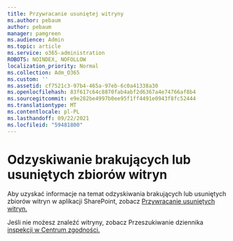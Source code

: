 ```yaml
---
title: Przywracanie usuniętej witryny
ms.author: pebaum
author: pebaum
manager: pamgreen
ms.audience: Admin
ms.topic: article
ms.service: o365-administration
ROBOTS: NOINDEX, NOFOLLOW
localization_priority: Normal
ms.collection: Adm_O365
ms.custom: ''
ms.assetid: cf7521c3-97b4-465a-97eb-6c0a41338a30
ms.openlocfilehash: 83f617c64c8870fab4abf2d6367a4e74766af8b4
ms.sourcegitcommit: e9e282be4997b0ee95f1ff4491e0943f8fc52444
ms.translationtype: MT
ms.contentlocale: pl-PL
ms.lasthandoff: 09/22/2021
ms.locfileid: "59481800"
---
```

# <a name="recover-missing-or-deleted-site-collections"></a>Odzyskiwanie brakujących lub usuniętych zbiorów witryn

Aby uzyskać informacje na temat odzyskiwania brakujących lub usuniętych zbiorów witryn w aplikacji SharePoint, zobacz [Przywracanie usuniętych witryn.](https://docs.microsoft.com/sharepoint/restore-deleted-site-collection) 

Jeśli nie możesz znaleźć witryny, zobacz Przeszukiwanie dziennika [inspekcji w Centrum zgodności.](https://docs.microsoft.com/microsoft-365/compliance/search-the-audit-log-in-security-and-compliance)


